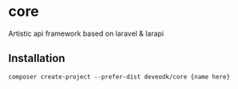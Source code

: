 # core
Artistic api framework based on laravel &amp; larapi

## Installation

``` composer create-project --prefer-dist deveodk/core {name here} ```
